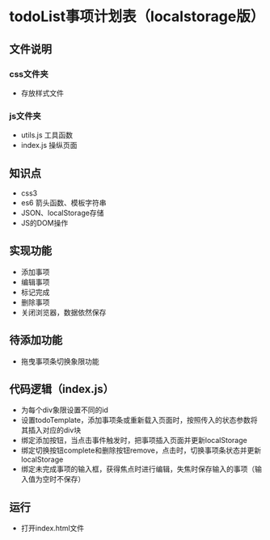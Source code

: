 # todoList事项计划表（localstorage版）

## 文件说明
### css文件夹
- 存放样式文件
### js文件夹
- utils.js 工具函数
- index.js 操纵页面

## 知识点
- css3
- es6 箭头函数、模板字符串
- JSON、localStorage存储
- JS的DOM操作

## 实现功能
- 添加事项
- 编辑事项
- 标记完成
- 删除事项
- 关闭浏览器，数据依然保存

## 待添加功能
- 拖曳事项条切换象限功能

## 代码逻辑（index.js）
- 为每个div象限设置不同的id
- 设置todoTemplate，添加事项条或重新载入页面时，按照传入的状态参数将其插入对应的div块
- 绑定添加按钮，当点击事件触发时，把事项插入页面并更新localStorage
- 绑定切换按钮complete和删除按钮remove，点击时，切换事项条状态并更新localStorage
- 绑定未完成事项的输入框，获得焦点时进行编辑，失焦时保存输入的事项（输入值为空时不保存）

## 运行
- 打开index.html文件
